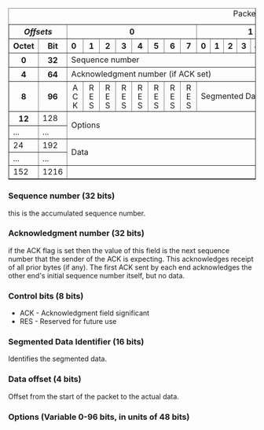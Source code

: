 <table border="1">
    <caption>Packet Structure
    </caption>
    <tbody>
    <tr>
        <th colspan="2"><i>Offsets</i>
        </th>
        <th colspan="8">0
        </th>
        <th colspan="8">1
        </th>
        <th colspan="8">2
        </th>
        <th colspan="8">3
        </th>
    </tr>
    <tr>
        <th>Octet</th>
        <th>Bit
        </th>
        <th style="text-align:left;">0</th>
        <th>1</th>
        <th>2</th>
        <th>3</th>
        <th>4</th>
        <th>5</th>
        <th>6</th>
        <th>7</th>
        <th>0</th>
        <th>1
        </th>
        <th style="text-align:left;">2</th>
        <th>3</th>
        <th>4</th>
        <th>5</th>
        <th>6</th>
        <th>7</th>
        <th>0</th>
        <th>1</th>
        <th>2</th>
        <th>3
        </th>
        <th style="text-align:left;">4</th>
        <th>5</th>
        <th>6</th>
        <th>7</th>
        <th>0</th>
        <th>1</th>
        <th>2</th>
        <th>3</th>
        <th>4</th>
        <th>5
        </th>
        <th style="text-align:left;">6</th>
        <th>7
        </th>
    </tr>
    <tr>
        <th>0
        </th>
        <th>32
        </th>
        <td colspan="32">Sequence number
        </td>
    </tr>
    <tr>
        <th>4
        </th>
        <th>64
        </th>
        <td colspan="32">Acknowledgment number (if ACK set)
        </td>
    </tr>
    <tr>
        <th>8
        </th>
        <th>96
        </th>
        <td><span
                style="writing-mode: vertical-lr; text-orientation: upright; letter-spacing: -0.12em; line-height:1em; width:1em;">ACK</span>
        </td>
        <td><span
                style="writing-mode: vertical-lr; text-orientation: upright; letter-spacing: -0.12em; line-height:1em; width:1em;">RES</span>
        </td>
        <td><span
                style="writing-mode: vertical-lr; text-orientation: upright; letter-spacing: -0.12em; line-height:1em; width:1em;">RES</span>
        </td>
        <td><span
                style="writing-mode: vertical-lr; text-orientation: upright; letter-spacing: -0.12em; line-height:1em; width:1em;">RES</span>
        </td>
        <td><span
                style="writing-mode: vertical-lr; text-orientation: upright; letter-spacing: -0.12em; line-height:1em; width:1em;">RES</span>
        </td>
        <td><span
                style="writing-mode: vertical-lr; text-orientation: upright; letter-spacing: -0.12em; line-height:1em; width:1em;">RES</span>
        </td>
        <td><span
                style="writing-mode: vertical-lr; text-orientation: upright; letter-spacing: -0.12em; line-height:1em; width:1em;">RES</span>
        </td>
        <td><span
                style="writing-mode: vertical-lr; text-orientation: upright; letter-spacing: -0.12em; line-height:1em; width:1em;">RES</span>
        </td>
        <td colspan="16">Segmented Data Identifier</td>
        <td colspan="8">Data Offset</td>
    </tr>
    <tr>
        <th>
            12
        </th>
        <td>
            128
        </td>
        <td rowspan="2" colspan="32">Options</td>
    </tr>
    <tr>
        <td>...</td>
        <td>...</td>
    </tr>
    <tr>
        <td>24</td>
        <td>192</td>
        <td rowspan="2" colspan="32">
Data
</td>
</tr>
    <tr>
        <td>...</td>
        <td>...</td>
    </tr>
<tr>
<td>152</td>
<td>1216</td>
</tr>
    </tbody>
</table>

### Sequence number (32 bits)

this is the accumulated sequence number.

### Acknowledgment number (32 bits)

if the ACK flag is set then the value of this field is the next sequence number that the sender of the ACK is expecting.
This acknowledges receipt of all prior bytes (if any). The first ACK sent by each end acknowledges the other end's
initial sequence number itself, but no data.


### Control bits (8 bits)

* ACK - Acknowledgment field significant
* RES - Reserved for future use

### Segmented Data Identifier (16 bits)

Identifies the segmented data.

### Data offset (4 bits)

Offset from the start of the packet to the actual data.

### Options (Variable 0-96 bits, in units of 48 bits)

